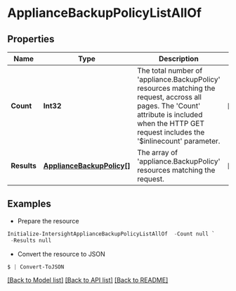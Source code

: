 # ApplianceBackupPolicyListAllOf
## Properties

Name | Type | Description | Notes
------------ | ------------- | ------------- | -------------
**Count** | **Int32** | The total number of &#39;appliance.BackupPolicy&#39; resources matching the request, accross all pages. The &#39;Count&#39; attribute is included when the HTTP GET request includes the &#39;$inlinecount&#39; parameter. | [optional] 
**Results** | [**ApplianceBackupPolicy[]**](ApplianceBackupPolicy.md) | The array of &#39;appliance.BackupPolicy&#39; resources matching the request. | [optional] 

## Examples

- Prepare the resource
```powershell
Initialize-IntersightApplianceBackupPolicyListAllOf  -Count null `
 -Results null
```

- Convert the resource to JSON
```powershell
$ | Convert-ToJSON
```

[[Back to Model list]](../README.md#documentation-for-models) [[Back to API list]](../README.md#documentation-for-api-endpoints) [[Back to README]](../README.md)

